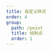 ```yaml
---
title: 自定义样式
order: 4
group:
  path: /point
  title: 绘制点
  order: 1
---
```


<code src="./style.tsx" compact="true" defaultShowCode="true"></code>

